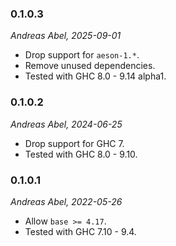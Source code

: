### 0.1.0.3

_Andreas Abel, 2025-09-01_

- Drop support for `aeson-1.*`.
- Remove unused dependencies.
- Tested with GHC 8.0 - 9.14 alpha1.


### 0.1.0.2

_Andreas Abel, 2024-06-25_

- Drop support for GHC 7.
- Tested with GHC 8.0 - 9.10.


### 0.1.0.1

_Andreas Abel, 2022-05-26_

- Allow `base >= 4.17`.
- Tested with GHC 7.10 - 9.4.
